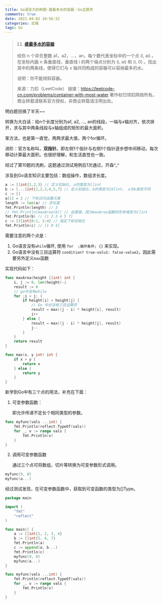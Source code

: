 ```yaml
---
title: Go语言力扣刷题-盛最多水的容器｜Go主题月
comments: true
date: 2021-04-02 10:56:52
categories: 后端
tags: Go
---
```


> 11. #### [盛最多水的容器](https://leetcode-cn.com/problems/container-with-most-water/)
>
> 给你 n 个非负整数 a1，a2，...，an，每个数代表坐标中的一个点 (i, ai) 。在坐标内画 n 条垂直线，垂直线 i 的两个端点分别为 (i, ai) 和 (i, 0) 。找出其中的两条线，使得它们与 x 轴共同构成的容器可以容纳最多的水。
>
> 说明：你不能倾斜容器。
>
> 来源：力扣（LeetCode）
> 链接：https://leetcode-cn.com/problems/container-with-most-water
> 著作权归领扣网络所有。商业转载请联系官方授权，非商业转载请注明出处。

明白题目搞了半天~~

转换为大白话：给n个长度分别为a1, a2, ..., an的线段，一端与x轴对齐，依次排开，求与其中两条线段与x轴组成的矩形的最大面积。

笨方法，也是第一直觉，两两求最大值，两个for循环。

进阶：官方名称叫，**双指针**。即左侧1个指针与右侧1个指针逐步想中间移动，每次移动计算最大面积。也很好理解，和生活直觉也一致。

经过了第10题的洗刷，这题通过测试用例后1次通过，开森^_^

涉及到Go语言知识主要包括：数组操作，数组求长度。

```go
a := []int{1,2,3} // 定义初始化, a的类型为[]int
b := [...]int{1,2,3,4,5,7} // 定义初始化，b的类型为[6]int， a与b类型不同
c := []
a[1] = 2 // 下标访问设置元素
length := len(a) // 求长度
fmt.Println(length) // 3
// fmt.Println(maxArea(b)) // 会报错，因为maxArea函数的形参类型为[]int
fmt.Println(b) // [1 2 3 4 5 7]
c := [3]int{0:1, 2:4} // 指定下标初始化
fmt.Println(c) // [1 0 4]
```

需要注意的两个点是：

1. Go语言没有`while`循环, 使用 `for  ;循环条件; {}` 来实现。
2. Go语言中没有三目运算符 `condition? true-valu1: false-value2`，因此需要另外定义`max`函数

实现代码如下：

```go
func maxArea(height []int) int {
	i, j := 0, len(height)-1
	result := 0
	// go中没有while
	for ;i < j; {
        if height[i] < height[j] {
            // Go 中也没有三目运算符
			result = max((j - i) * height[i], result)
			i++
		} else {
			result = max((j - i) * height[j], result)
			j--
		}
	}
	return result
}

func max(x, y int) int {
	if x > y {
		return x
	} else {
		return y
	}
} 
```



新学到Go中有三个点的用法，补充在下面：

1. 可变参数函数：

   即允许传递不定长个相同类型的参数。

```go
func myfunc(vals ...int) {
    fmt.Println(reflect.TypeOf(vals))
    for _, v := range vals {
    	fmt.Println(v)
    }
}
```

2. 调用可变参数函数

   通过三个点可将数组，切片等转换为可变参数形式调用。

```go
myfunc(9, 8)
myfunc(a...)
```

经过测试发现，在可变参数函数中，获取到可变函数的类型为[]Type。

```go
package main

import (
	"fmt"
	"reflect"
)

func main() {
	a := []int{1, 2, 3, 4}
	b := []int{5, 6, 7}
	fmt.Println(a)
	c := append(a, b...)
	fmt.Println(c)
	myfunc(9, 8)
	myfunc(a...)
}

func myfunc(vals ...int) {
	fmt.Println(reflect.TypeOf(vals))
	for _, v := range vals {
		fmt.Println(v)
	}
}
```

